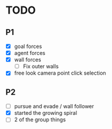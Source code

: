 
# TODO
## P1
- [x] goal forces
- [x] agent forces
- [x] wall forces
    - [ ] Fix outer walls
- [x] free look camera point click selection

## P2
- [ ] pursue and evade / wall follower
- [x] started the growing spiral
- [ ] 2 of the group things
